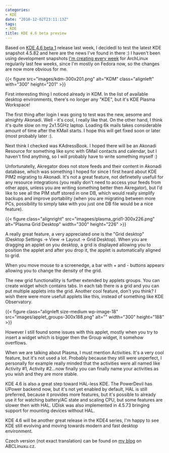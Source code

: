 ```yaml
---
categories:
- KDE
date: "2010-12-02T23:11:13Z"
tags:
- KDE
title: KDE 4.6 beta preview
---
```

Based on [KDE 4.6 beta 1](http://www.kde.org/announcements/announce-4.6-beta1.php) release last week, I decidedI to test
the latest KDE snapshot 4.5.82 and here are the news I've found in there :) I haven't been using development snapshots
[I'm creating every week](https://bbs.archlinux.org/viewtopic.php?id=76245) for ArchLinux regularily last few weeks,
since I'm mostly on Fedora now, so the changes are now more obvious for me.

{{< figure src="images/kdm-300x201.png" alt="KDM" class="alignleft" with="300" height="201" >}}

First interesting thing I noticed already in KDM. In the list of available desktop environments, there's no longer any
"KDE", but it's KDE Plasma Workspace!

The first thing after login I was going to test was the new, aesome and almighty Akonadi.  Well - it's cool, I really
like that. On the other hand, I think it's quite slow on my 2x1.5GHz laptop. Loading 6k mails takes considerable amount
of time after the KMail starts. I hope this will get fixed soon or later (most probably later :).

Next think I checked was KAdressBook. I hoped there will be an Akonadi Resource for something like sync with GMail
contacts and calendar, but I haven't find anything, so I will probably have to write something myself :)

Unfortunatelly, Akregator does not store feeds and their content in Akonadi database, which was something I hoped for
since I first heard about KDE PIM2 migrating to Akonadi. It's not a great feature, not definetelly usefull for any
resource integrations (you really don't need to access your feeds from other apps, unless you are writing something
better then Akregator), but I'd like to see all the PIM stuff stored in one DB, which would really simplify backups and
improve portability (when you are migrating between more PCs, possibility to simply take with you just one DB file would
be a nice feature).

{{< figure class="alignright" src="imagees/plasma_grid1-300x226.png" alt="Plasma Grid Desktop" width="300" height="226" >}}

A really great feature, a very appreciated one is the "Grid desktop" (Desktop Settings -> View -> Layout -> Grid
Desktop).  When you are dragging an applet on you desktop, a grid is displayed allowing you to position the applet and
after you drop it, the applet is automatically aligned to grid.

When you move mouse to a screenedge, a bar with + and - buttons appears allowing you to change the density of the grid.

The new grid functionallity is further extended by applets groups. You can create widget which contains tabs. In each
tab there is a grid and you can put multiple applets into the grid. Another cool feature, don't you think? I wish there
were more usefull applets like this, instead of something like KDE Observatory.

{{< figure class="alignleft size-medium wp-image-18" src="images/applet_groups-300x188.png" alt="" width="300" height="188" >}}

However I still found some issues with this applet, mostly when you try to insert a widget which is bigger then the
Group widget, it somehow overflows.

When we are talking about Plasma, I must mention Activities. It's a very cool feature, but it's not used a lot. Probably
because they still were unperfect, I personally for example really minded that the activities were all named like
Activity #1, Activity #2...now finally you can finally name your activities as you wish and they are more stable.

KDE 4.6 is also a great step toward HAL-less KDE. The PowerDevil has UPower backend now, but it's not yet enabled by
default, HAL is still preferred, because it provides more features, but it's possible to already use it for watching
battery/AC state and scaling CPU, but some features are slower then with HAL. UDisk was also implemented in 4.5.73
bringing support for mounting devices without HAL.

KDE 4.6 will be another great release in the KDE4 series, I'm happy to see KDE still evolving and moving towards modern
and fast desktop environment.

Czech version (not exact translation) can be found on [my blog](http://www.abclinuxu.cz/blog/Archar/2010/12/kde-4.5.82)
on ABCLinuxu.cz.
